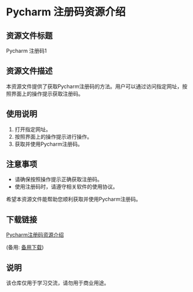 # Pycharm 注册码资源介绍

## 资源文件标题
Pycharm 注册码1

## 资源文件描述
本资源文件提供了获取Pycharm注册码的方法。用户可以通过访问指定网址，按照界面上的操作提示获取注册码。

## 使用说明
1. 打开指定网址。
2. 按照界面上的操作提示进行操作。
3. 获取并使用Pycharm注册码。

## 注意事项
- 请确保按照操作提示正确获取注册码。
- 使用注册码时，请遵守相关软件的使用协议。

希望本资源文件能帮助您顺利获取并使用Pycharm注册码。

## 下载链接
[Pycharm注册码资源介绍](https://pan.quark.cn/s/b0e153c52fe4) 

(备用: [备用下载](https://pan.baidu.com/s/17LyYruloiG0U0jX_yV7y1Q?pwd=1234))

## 说明

该仓库仅用于学习交流，请勿用于商业用途。
